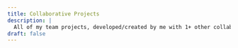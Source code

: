 ```yaml
---
title: Collaborative Projects
description: |
  All of my team projects, developed/created by me with 1+ other collaborators.
draft: false
---
```

